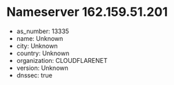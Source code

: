# Nameserver 162.159.51.201

* as_number: 13335
* name: Unknown
* city: Unknown
* country: Unknown
* organization: CLOUDFLARENET
* version: Unknown
* dnssec: true
